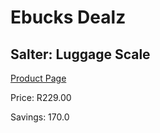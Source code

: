 
# Ebucks Dealz
## Salter: Luggage Scale
[Product Page](https://www.ebucks.com/web/shop/productSelected.do?prodId=676097239&catId=714997442)

Price: R229.00

Savings: 170.0


	